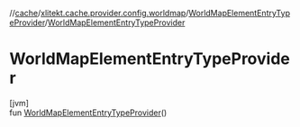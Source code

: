 //[cache](../../../index.md)/[xlitekt.cache.provider.config.worldmap](../index.md)/[WorldMapElementEntryTypeProvider](index.md)/[WorldMapElementEntryTypeProvider](-world-map-element-entry-type-provider.md)

# WorldMapElementEntryTypeProvider

[jvm]\
fun [WorldMapElementEntryTypeProvider](-world-map-element-entry-type-provider.md)()
